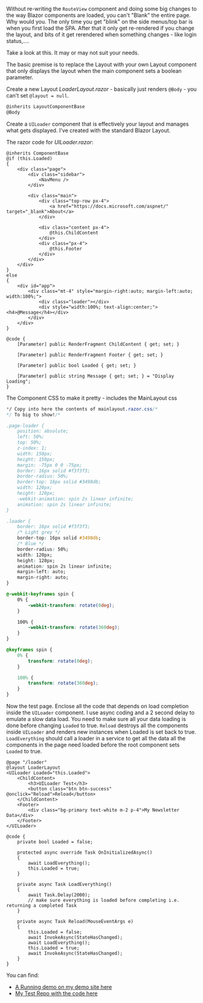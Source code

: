 Without re-writing the `RouteView` component and doing some big changes to the way Blazor components are loaded, you can't "Blank" the entire page.  Why would you.  The only time you get "blink" on the side menus/top bar is when you first load the SPA.  After that it only get re-rendered if you change the layout, and bits of it get rerendered when something changes - like login status,....

Take a look at this.  It may or may not suit your needs.

The basic premise is to replace the Layout with your own Layout component that only displays the layout when the main component sets a boolean parameter.

Create a new Layout *LoaderLayout.razor* - basically just renders `@Body` - you can't set `@layout = null`.
```html
@inherits LayoutComponentBase
@Body
```

Create a `UILoader` component that is effectively your layout and manages what gets displayed.  I've created with the standard Blazor Layout.

The razor code for *UILoader.razor*:
```
@inherits ComponentBase
@if (this.Loaded)
{
    <div class="page">
        <div class="sidebar">
            <NavMenu />
        </div>

        <div class="main">
            <div class="top-row px-4">
                <a href="https://docs.microsoft.com/aspnet/" target="_blank">About</a>
            </div>

            <div class="content px-4">
                @this.ChildContent
            </div>
            <div class="px-4">
                @this.Footer
            </div>
        </div>
    </div>
}
else
{
    <div id="app">
        <div class="mt-4" style="margin-right:auto; margin-left:auto; width:100%;">
            <div class="loader"></div>
            <div style="width:100%; text-align:center;"><h4>@Message</h4></div>
        </div>
    </div>
}

@code {
    [Parameter] public RenderFragment ChildContent { get; set; }

    [Parameter] public RenderFragment Footer { get; set; }

    [Parameter] public bool Loaded { get; set; }

    [Parameter] public string Message { get; set; } = "Display Loading";
}
```

The Component CSS to make it pretty - includes the MainLayout css

```css
*/ Copy into here the contents of mainlayout.razor.css/*
*/ To big to show!/*

.page-loader {
    position: absolute;
    left: 50%;
    top: 50%;
    z-index: 1;
    width: 150px;
    height: 150px;
    margin: -75px 0 0 -75px;
    border: 16px solid #f3f3f3;
    border-radius: 50%;
    border-top: 16px solid #3498db;
    width: 120px;
    height: 120px;
    -webkit-animation: spin 2s linear infinite;
    animation: spin 2s linear infinite;
}

.loader {
    border: 16px solid #f3f3f3;
    /* Light grey */
    border-top: 16px solid #3498db;
    /* Blue */
    border-radius: 50%;
    width: 120px;
    height: 120px;
    animation: spin 2s linear infinite;
    margin-left: auto;
    margin-right: auto;
}

@-webkit-keyframes spin {
    0% {
        -webkit-transform: rotate(0deg);
    }

    100% {
        -webkit-transform: rotate(360deg);
    }
}

@keyframes spin {
    0% {
        transform: rotate(0deg);
    }

    100% {
        transform: rotate(360deg);
    }
}
```

Now the test page.  Enclose all the code that depends on load completion inside the `UILoader` component.  I use async coding and a 2 second delay to emulate a slow data load.  You need to make sure all your data loading is done before changing `Loaded` to true.  `Reload` destroys all the components inside `UILoader` and renders new instances when Loaded is set back to true.  `LoadEverything` should call a loader in a service to get all the data all the components in the page need loaded before the root component sets `Loaded` to true.

```razor
@page "/loader"
@layout LoaderLayout
<UILoader Loaded="this.Loaded">
    <ChildContent>
        <h3>UILoader Test</h3>
        <button class="btn btn-success" @onclick="Reload">Reload</button>
    </ChildContent>
    <Footer>
        <div class="bg-primary text-white m-2 p-4">My Newsletter Data</div>
    </Footer>
</UILoader>

@code {
    private bool Loaded = false;

    protected async override Task OnInitializedAsync()
    {
        await LoadEverything();
        this.Loaded = true;
    }

    private async Task LoadEverything()
    {
        await Task.Delay(2000);
        // make sure everything is loaded before completing i.e. returning a completed Task
    }

    private async Task Reload(MouseEventArgs e)
    {
        this.Loaded = false;
        await InvokeAsync(StateHasChanged);
        await LoadEverything();
        this.Loaded = true;
        await InvokeAsync(StateHasChanged);
    }
}
```
You can find:

 - [A Running demo on my demo site here](https://blazor-starter.azurewebsites.net/loader)
 - [My Test Repo with the code here](https://github.com/ShaunCurtis/Blazor.Starter)
